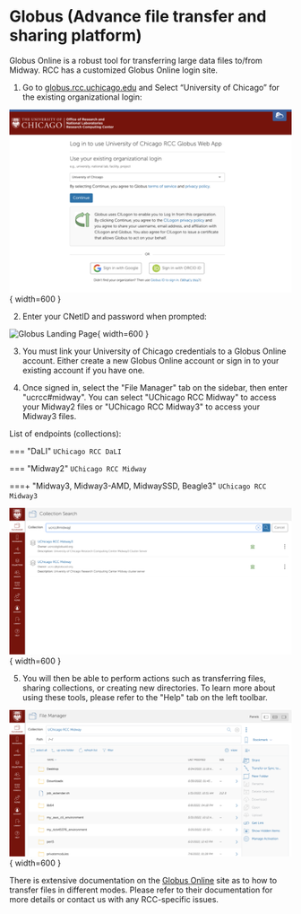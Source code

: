# Globus (Advance file transfer and sharing platform) 
Globus Online is a robust tool for transferring large data files to/from Midway. RCC has a customized Globus Online login site.

1. Go to [globus.rcc.uchicago.edu](https://globus.rcc.uchicago.edu) and Select “University of Chicago” for the existing organizational login:

![Globus Landing Page](img/data_management/globus_landing_page.png){ width=600 }

2. Enter your CNetID and password when prompted:

![Globus Landing Page](img/data_management/globus_cnet_login.png){ width=600 }

3. You must link your University of Chicago credentials to a Globus Online account. Either create a new Globus Online account or sign in to your existing account if you have one.

4. Once signed in, select the "File Manager" tab on the sidebar, then enter "ucrcc#midway". You can select "UChicago RCC Midway" to access your Midway2 files or "UChicago RCC Midway3" to access your Midway3 files.

List of endpoints (collections): 

=== "DaLI"
    ```
    UChicago RCC DaLI
    ```

=== "Midway2"
    ```
    UChicago RCC Midway
    ```

===+ "Midway3, Midway3-AMD, MidwaySSD, Beagle3"
    ```
    UChicago RCC Midway3
    ```

![Globus Landing Page](img/data_management/globus_endpoints.png){ width=600 }

5. You will then be able to perform actions such as transferring files, sharing collections, or creating new directories. To learn more about using these tools, please refer to the "Help" tab on the left toolbar.

![Globus Landing Page](img/data_management/globus_interface.png){ width=600 }

There is extensive documentation on the [Globus Online](https://docs.globus.org/) site as to how to transfer files in different modes. Please refer to their documentation for more details or contact us with any RCC-specific issues.
